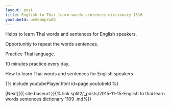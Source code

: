 ```yaml
---
layout: post
title: English to Thai learn words sentences dictionary 1516 
youtubeId: umd6aAprw8Q
---
```

 
 
Helps to learn Thai words and sentences for English speakers.

Opportunitiy to repeat the words sentences. 

Practice Thai language. 
 
10 minutes practice every day. 
 
How to learn Thai words and sentences for English speakers 
 
{% include youtubePlayer.html id=page.youtubeId %}
 
 
[Next]({{ site.baseurl }}{% link  split2/_posts/2015-11-15-English to thai learn words sentences dictionary 1109 .md%})
 
